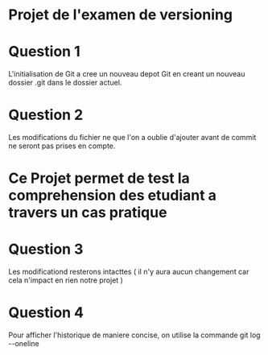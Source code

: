 # Projet de l'examen de versioning

# Question 1
L'initialisation de Git a cree un nouveau depot Git en creant un nouveau dossier .git dans le dossier actuel.

# Question 2
Les modifications du fichier ne que l'on a oublie d'ajouter avant de commit ne seront pas prises en compte.

# Ce Projet permet de test la comprehension des etudiant a travers un cas pratique

# Question 3
Les modificationd resterons intacttes ( il n'y aura aucun changement car cela n'impact en rien notre projet )

# Question 4
Pour afficher l'historique de maniere concise, on utilise la commande git log --oneline

